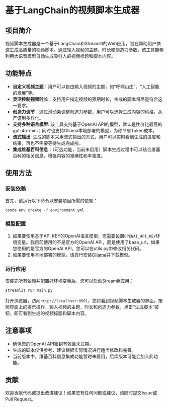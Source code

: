 # 基于LangChain的视频脚本生成器

## 项目简介
视频脚本生成器是一个基于LangChain和Streamlit的Web应用，旨在帮助用户快速生成高质量的视频脚本。通过输入视频的主题、时长和创造力参数，该工具能够利用大语音模型自动生成吸引人的视频标题和脚本内容。

## 功能特点

- **自定义视频主题**：用户可以自由输入视频的主题，如“呼啸山庄”、“人工智能的发展”等。
- **灵活控制视频时长**：支持用户指定视频的预期时长，生成的脚本将尽量符合这一要求。
- **创造力调节**：通过滑动条调整创造力参数，用户可以选择生成内容的风格，从严谨到多样化。
- **支持多种语言模型**: 该工具支持基于OpenAI API的模型，默认是性价比最高的gpt-4o-mini；同时也支持Ollama本地部署的模型，为你节省Token成本。
- **流式输出**: 生成的脚本采用流式输出的方式，用户可以实时看到生成的进度和结果，再也不需要等待生成完成啦。
- **集成维基百科信息**：（可选功能，当前未启用）脚本生成过程中可以结合维基百科的相关信息，增强内容的准确性和丰富度。

## 使用方法

### 安装依赖

首先，请运行以下命令以安装项目所需的依赖：
```bash
conda env create -f environment.yml
```
### 模型配置

1. 如果要使用基于API KEY的OpenAI语言模型，您需要设置`OPENAI_API_KEY`环境变量。我目前使用的不是官方的OpenAI API，而是使用了base_url，如果您使用的是官方的OpenAI API，您可以在utils.py中修改相关代码。
2. 如果要使用本地部署的模型，请自行安装[Ollama](https://ollama.com/)并下载模型。
### 运行应用

安装完所有依赖并配置好环境变量后，您可以启动Streamlit应用：
```cmd
streamlit run main.py
```
打开浏览器，访问`http://localhost:8501`，您将看到视频脚本生成器的界面。按照界面上的提示操作，输入视频的主题、时长和创造力参数，点击“生成脚本”按钮，即可看到生成的视频标题和脚本内容。

## 注意事项

- 确保您的OpenAI API密钥有效且未过期。
- 生成的脚本仅供参考，建议根据实际情况进行适当修改和完善。
- 当前版本中，维基百科信息集成功能暂时未启用，后续版本可能会加入此功能。

## 贡献

欢迎贡献代码或提出改进建议！如果您有任何问题或建议，请随时提交Issue或Pull Request。

